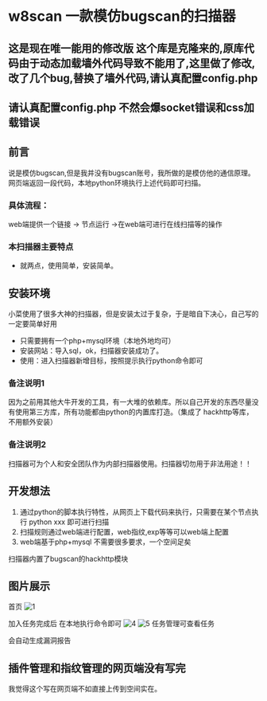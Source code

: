 # w8scan 一款模仿bugscan的扫描器

## 这是现在唯一能用的修改版 这个库是克隆来的,原库代码由于动态加载墙外代码导致不能用了,这里做了修改,改了几个bug,替换了墙外代码,请认真配置config.php

##  请认真配置config.php 不然会爆socket错误和css加载错误

## 前言
说是模仿bugscan,但是我并没有bugscan账号，我所做的是模仿他的通信原理。网页端返回一段代码，本地python环境执行上述代码即可扫描。
### 具体流程：
web端提供一个链接 -> 节点运行 ->在web端可进行在线扫描等的操作

### 本扫描器主要特点
- 就两点，使用简单，安装简单。

## 安装环境
小菜使用了很多大神的扫描器，但是安装太过于复杂，于是暗自下决心，自己写的一定要简单好用

- 只需要拥有一个php+mysql环境（本地外地均可）
- 安装网站：导入sql，ok，扫描器安装成功了。
- 使用：进入扫描器新增目标，按照提示执行python命令即可

### 备注说明1
因为之前用其他大牛开发的工具，有一大堆的依赖库。所以自己开发的东西尽量没有使用第三方库，所有功能都由python的内置库打造。（集成了 hackhttp等库，不用额外安装）

### 备注说明2
扫描器可为个人和安全团队作为内部扫描器使用。扫描器切勿用于非法用途！！

## 开发想法
1. 通过python的脚本执行特性，从网页上下载代码来执行，只需要在某个节点执行 python xxx 即可进行扫描  
2. 扫描规则通过web端进行配置，web指纹,exp等等可以web端上配置 
3. web端基于php+mysql 不需要很多要求，一个空间足矣

扫描器内置了bugscan的hackhttp模块

## 图片展示
首页
![1](https://user-images.githubusercontent.com/18695984/27781327-f4cfc320-5fff-11e7-81be-c5281c140551.jpg)

加入任务完成后 在本地执行命令即可
![4](https://user-images.githubusercontent.com/18695984/27781403-4bb7451e-6000-11e7-97a1-08698042f052.jpg)
![5](https://user-images.githubusercontent.com/18695984/27781404-4bba7a90-6000-11e7-8ce4-8a0464fc55e0.jpg)
任务管理可查看任务

会自动生成漏洞报告

## 插件管理和指纹管理的网页端没有写完
我觉得这个写在网页端不如直接上传到空间实在。
